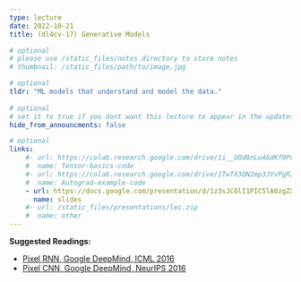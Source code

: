 ```yaml
---
type: lecture
date: 2022-10-21
title: (dl4cv-17) Generative Models

# optional
# please use /static_files/notes directory to store notes
# thumbnail: /static_files/path/to/image.jpg 

# optional
tldr: "ML models that understand and model the data."
  
# optional
# set it to true if you dont want this lecture to appear in the updates section
hide_from_announcments: false

# optional
links: 
    #- url: https://colab.research.google.com/drive/1i__UOd8nLu4GdKf9PoT_w3ORVvGcgQAq?usp=sharing
    #  name: Tensor-basics-code
    #- url: https://colab.research.google.com/drive/1TwTX3QN2mp3JYvPgRIpUzkiHjKOA0aM_?usp=sharing
    #  name: Autograd-example-code
    - url: https://docs.google.com/presentation/d/1z3sJCOlI1PIC5lA0zgZX64sHNxjDo6EF6KtEfli-Cc0/edit?usp=sharing
      name: slides
    #- url: /static_files/presentations/lec.zip
    #  name: other
---
```

**Suggested Readings:**
- [Pixel RNN, Google DeepMind, ICML 2016](https://arxiv.org/pdf/1601.06759.pdf)
- [Pixel CNN, Google DeepMind, NeurIPS 2016](https://arxiv.org/pdf/1606.05328.pdf)
